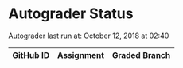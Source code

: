 # Autograder Status
Autograder last run at: October 12, 2018 at 02:40

| GitHub ID | Assignment | Graded Branch |
|-----------|------------|---------------|
